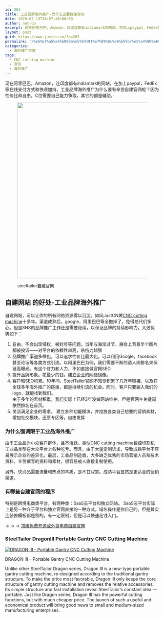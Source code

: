 ```yaml
---
id: 203
title: 工业品牌海外推广-为什么还要自建官网
date: 2020-02-13T10:57:46+08:00
author: netrob
excerpt: 现在阿里巴巴，Amazon，连印度都有indiamark的网站，在加上paypal，FedEx等在线支付方式和快递加持，工业品牌海外推广为什么要有辛苦自建官网呢？因为性价比和自由。C位需要自己能力争取，其它的都是辅助。
layout: post
guid: https://www.justcn.cn/?p=203
permalink: '/%e5%b7%a5%e4%b8%9a%e5%93%81%e7%89%8c%e6%b5%b7%e5%a4%96%e6%8e%a8%e5%b9%bf-%e4%b8%ba%e4%bb%80%e4%b9%88%e8%bf%98%e8%a6%81%e8%87%aa%e5%bb%ba%e5%ae%98%e7%bd%91/'
categories:
  - 海外推广方案
tags:
  - CNC cutting machine
  - 官网
  - 海外推广
---
```

现在阿里巴巴，Amazon，连印度都有indiamark的网站，在加上paypal，FedEx等在线支付方式和快递加持，工业品牌海外推广为什么要有辛苦自建官网呢？因为性价比和自由。C位需要自己能力争取，其它的都是辅助。<figure class="wp-block-image size-large">

<img loading="lazy" width="1002" height="574" src="https://www.justcn.cn/wp-content/uploads/2020/02/steeltailor自建官网.jpg" alt="" class="wp-image-204" srcset="https://www.justcn.cn/wp-content/uploads/2020/02/steeltailor自建官网.jpg 1002w, https://www.justcn.cn/wp-content/uploads/2020/02/steeltailor自建官网-300x172.jpg 300w, https://www.justcn.cn/wp-content/uploads/2020/02/steeltailor自建官网-768x440.jpg 768w, https://www.justcn.cn/wp-content/uploads/2020/02/steeltailor自建官网-660x378.jpg 660w" sizes="(max-width: 1002px) 100vw, 1002px" /> <figcaption>steeltailor自建官网</figcaption></figure> 

## 自建网站 的好处-工业品牌海外推广

自建网站，可以让你的所有网络资源得以沉淀。如同JustCN做<a rel="noreferrer noopener" aria-label="CNC cutting machine (opens in a new tab)" href="https://www.steeltailor.com/flame-plasma-cutting.html" target="_blank">CNC cutting machine</a>十多年。渠道成熟后，google，阿里巴巴等全撤掉了，免得总代们多心。但是SNS的品牌推广工作还是需要继续，以保证品牌的持续影响力。大致优势如下：

  1. 自由，不会出现侵权，被封号等问题。当年与海宝过节，展会上背景半个图片都被投诉——对平台的依赖性越高，杀伤力越强
  2. 品牌推广渠道多样化，可以追求性价比最大化。可以利用Google，facebook甚至论坛等各类方式引流。以阿里巴巴为例，我们需要不断的请人刷排名来保证高曝光。有这个财力和人力，不如直接做官网SEO
  3. 提升品牌形象。花最少的钱，建立企业的网络镜像。
  4. 客户和SEO积累。10年间，SteelTailor官网不知觉积累了几万年链接，以及在全球多年海外推广的链接，都是持续引流的机会。同时，客户只要输入我们的logo，就能找到我们。  
    由于多年的素材积累，我们实际上已经3年没做网站维护。但是官网主关键词依然排名在首页。
  5. 灵活满足企业的需求。 建立各种功能模块，并投放各类自己想要的营销素材，增加社交模块，还原专区等，自由发挥

### 为什么强调限于工业品海外推广

由于工业品为小众客户群体，且不活跃。类似CNC cutting machine数控切割机工业品类型在大众平台上各种吃亏。而且，由于大量定制诉求，导致成熟平台不容易展示企业的差异化。最后，工业品制造商，大多缺乏优秀的市场营销人员和技术资料。辛苦撰写的资料和素材，很容易被人直接复制使用。

另外，快消品需要流量和热点的本质，是不甘寂寞。成熟平台显然是更适合的营销渠道。

### 有哪些自建官网的程序

特别是跨境电商类平台，有两种类：SaaS云平台和独立网站。 SaaS云平台实际上是另一种介于平台和独立官网直接的一种方式。域名操作是你自己的，但是其实连装修模板都是租的。有一定限制，但是可以快速花钱入门。

→ → → [顶级免费开源或外贸电商自建官网](https://www.justcn.cn/%e9%a1%b6%e7%ba%a7%e5%85%8d%e8%b4%b9%e5%bc%80%e6%ba%90%e6%88%96%e5%a4%96%e8%b4%b8%e7%94%b5%e5%95%86%e8%87%aa%e5%bb%ba%e5%b9%b3%e5%8f%b0/)

### SteelTailor DragonIII Portable Gantry CNC Cutting Machine<figure class="wp-block-image size-large">

<a href="https://www.steeltailor.com/flame-plasma-cutting/steeltailor-dragoniii-portable-gantry-cnc-cutting-machine-detail.html" target="_blank" rel="noopener noreferrer"><img src="https://www.steeltailor.com/images/Products/DragonIII/DragonIII-portable-gantry-CNC-cutting-machine-news-2.jpg" alt="DRAGON III - Portable Gantry CNC Cutting Machine " /></a><figcaption> DRAGON III &#8211; Portable Gantry CNC Cutting Machine </figcaption></figure> 

Unlike other SteelTailor Dragon series, Dragon III is a new-type portable gantry cutting machine, re-designed according to the traditional gantry structure. To make the price most favorable, Dragon III only keeps the core structure of gantry cutting machine and removes the relative accessories. Its simple structure and fast installation reveal SteelTailor’s constant idea &#8212; portable. Just like Dragon series, Dragon III has the powerful cutting functions, but with much cheaper price. The launch of such a useful and economical product will bring good news to small and medium-sized manufacturing enterprises.